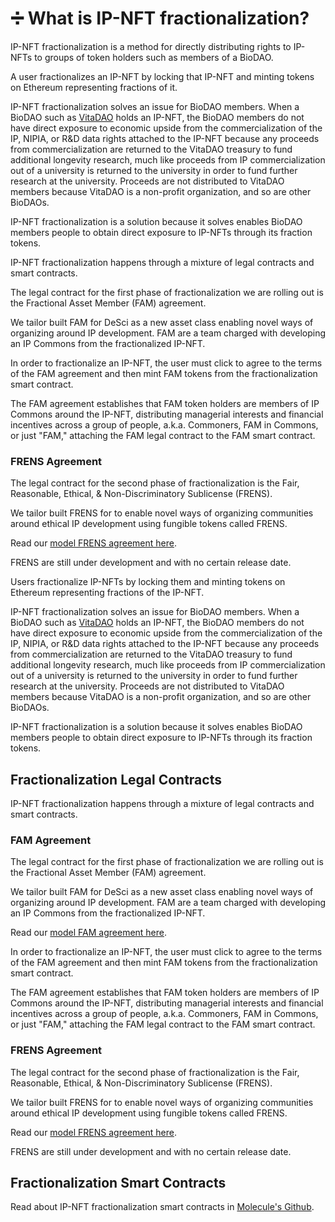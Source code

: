 # ➗ What is IP-NFT fractionalization?

IP-NFT fractionalization is a method for directly distributing rights to IP-NFTs to groups of token holders such as members of a BioDAO.&#x20;

A user fractionalizes an IP-NFT by locking that IP-NFT and minting tokens on Ethereum representing fractions of it. &#x20;

IP-NFT fractionalization solves an issue for BioDAO members. When a BioDAO such as [VitaDAO](https://www.vitadao.com) holds an IP-NFT, the BioDAO members do not have direct exposure to economic upside from the commercialization of the IP, NIPIA, or R\&D data rights attached to the IP-NFT because any proceeds from commercialization are returned to the VitaDAO treasury to fund additional longevity research, much like proceeds from IP commercialization out of a university is returned to the university in order to fund further research at the university. Proceeds are not distributed to VitaDAO members because VitaDAO is a non-profit organization, and so are other BioDAOs.  &#x20;

IP-NFT fractionalization is a solution because it solves enables BioDAO members people to obtain direct exposure to IP-NFTs through its fraction tokens.&#x20;

IP-NFT fractionalization happens through a mixture of legal contracts and smart contracts.

The legal contract for the first phase of fractionalization we are rolling out is the Fractional Asset Member (FAM) agreement.&#x20;

We tailor built FAM for DeSci as a new asset class enabling novel ways of organizing around IP development. FAM are a team charged with developing an IP Commons from the fractionalized IP-NFT.

In order to fractionalize an IP-NFT, the user must click to agree to the terms of the FAM agreement and then mint FAM tokens from the fractionalization smart contract.&#x20;

The FAM agreement establishes that FAM token holders are members of IP Commons around the IP-NFT, distributing managerial interests and financial incentives across a group of people, a.k.a. Commoners, FAM in Commons, or just "FAM," attaching the FAM legal contract to the FAM smart contract.&#x20;

### FRENS Agreement&#x20;

The legal contract for the second phase of fractionalization is the Fair, Reasonable, Ethical, & Non-Discriminatory Sublicense (FRENS).

We tailor built FRENS for to enable novel ways of organizing communities around ethical IP development using fungible tokens called FRENS.&#x20;

Read our [model FRENS agreement here](https://docs.google.com/document/d/1b6LQ6hzSpW3yt1zlA2xzvDvLQPnHSeI8JHP63e1peBU/edit?usp=sharing).&#x20;

FRENS are still under development and with no certain release date.&#x20;

Users fractionalize IP-NFTs by locking them and minting tokens on Ethereum representing fractions of the IP-NFT. &#x20;

IP-NFT fractionalization solves an issue for BioDAO members. When a BioDAO such as [VitaDAO](https://www.vitadao.com) holds an IP-NFT, the BioDAO members do not have direct exposure to economic upside from the commercialization of the IP, NIPIA, or R\&D data rights attached to the IP-NFT because any proceeds from commercialization are returned to the VitaDAO treasury to fund additional longevity research, much like proceeds from IP commercialization out of a university is returned to the university in order to fund further research at the university. Proceeds are not distributed to VitaDAO members because VitaDAO is a non-profit organization, and so are other BioDAOs.  &#x20;

IP-NFT fractionalization is a solution because it solves enables BioDAO members people to obtain direct exposure to IP-NFTs through its fraction tokens.&#x20;

## Fractionalization Legal Contracts

IP-NFT fractionalization happens through a mixture of legal contracts and smart contracts.

### FAM Agreement

The legal contract for the first phase of fractionalization we are rolling out is the Fractional Asset Member (FAM) agreement.&#x20;

We tailor built FAM for DeSci as a new asset class enabling novel ways of organizing around IP development. FAM are a team charged with developing an IP Commons from the fractionalized IP-NFT.

Read our [model FAM agreement here](https://docs.google.com/document/d/1Iu3ALQzUa8LhIe4LIl972eGTfT296sWZZjGbtN4RbFA/edit).&#x20;

In order to fractionalize an IP-NFT, the user must click to agree to the terms of the FAM agreement and then mint FAM tokens from the fractionalization smart contract.&#x20;

The FAM agreement establishes that FAM token holders are members of IP Commons around the IP-NFT, distributing managerial interests and financial incentives across a group of people, a.k.a. Commoners, FAM in Commons, or just "FAM," attaching the FAM legal contract to the FAM smart contract.&#x20;

### FRENS Agreement&#x20;

The legal contract for the second phase of fractionalization is the Fair, Reasonable, Ethical, & Non-Discriminatory Sublicense (FRENS).

We tailor built FRENS for to enable novel ways of organizing communities around ethical IP development using fungible tokens called FRENS.&#x20;

Read our [model FRENS agreement here](https://docs.google.com/document/d/1b6LQ6hzSpW3yt1zlA2xzvDvLQPnHSeI8JHP63e1peBU/edit?usp=sharing).&#x20;

FRENS are still under development and with no certain release date.&#x20;

## Fractionalization Smart Contracts

Read about IP-NFT fractionalization smart contracts in [Molecule's Github](https://github.com/moleculeprotocol/IPNFT).


